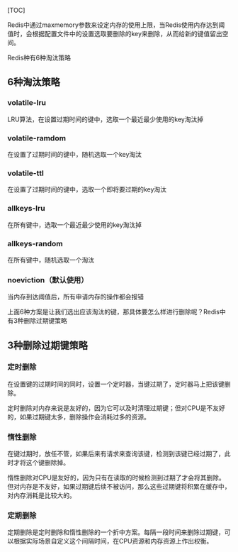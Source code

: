 [TOC]

Redis中通过maxmemory参数来设定内存的使用上限，当Redis使用内存达到阈值时，会根据配置文件中的设置选取要删除的key来删除，从而给新的键值留出空间。

Redis种有6种淘汰策略

## 6种淘汰策略

### volatile-lru

LRU算法，在设置过期时间的键中，选取一个最近最少使用的key淘汰掉

### volatile-ramdom

在设置了过期时间的键中，随机选取一个key淘汰

### volatile-ttl

在设置了过期时间的键中，选取一个即将要过期的key淘汰

### allkeys-lru

在所有键中，选取一个最近最少使用的key淘汰掉

### allkeys-random

在所有键中，随机选取一个淘汰

### noeviction（默认使用）

当内存到达阈值后，所有申请内存的操作都会报错



上面6种方案是让我们选出应该淘汰的键，那具体要怎么样进行删除呢？Redis中有3种删除过期键策略

## 3种删除过期键策略

### 定时删除

在设置键的过期时间的同时，设置一个定时器，当键过期了，定时器马上把该键删除。

定时删除对内存来说是友好的，因为它可以及时清理过期键；但对CPU是不友好的，如果过期键太多，删除操作会消耗过多的资源。

### 惰性删除

在键过期时，放任不管，如果后来有请求来查询该键，检测到该键已经过期了，此时才将这个键删除掉。

惰性删除对CPU是友好的，因为只有在读取的时候检测到过期了才会将其删除。但对内存是不友好，如果过期键后续不被访问，那么这些过期键将积累在缓存中，对内存消耗是比较大的。

### 定期删除

定期删除是定时删除和惰性删除的一个折中方案。每隔一段时间来删除过期键，可以根据实际场景自定义这个间隔时间，在CPU资源和内存资源上作出权衡。
